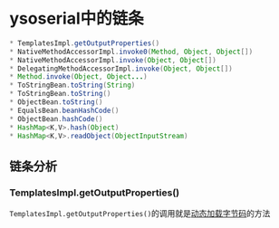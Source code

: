 # ysoserial中的链条
```java
* TemplatesImpl.getOutputProperties()  
* NativeMethodAccessorImpl.invoke0(Method, Object, Object[])  
* NativeMethodAccessorImpl.invoke(Object, Object[])  
* DelegatingMethodAccessorImpl.invoke(Object, Object[])  
* Method.invoke(Object, Object...)  
* ToStringBean.toString(String)  
* ToStringBean.toString()  
* ObjectBean.toString()  
* EqualsBean.beanHashCode()  
* ObjectBean.hashCode()  
* HashMap<K,V>.hash(Object)  
* HashMap<K,V>.readObject(ObjectInputStream)  
```
## 链条分析
### TemplatesImpl.getOutputProperties()
`TemplatesImpl.getOutputProperties()`的调用就是[动态加载字节码](动态加载字节码.md)的方法
